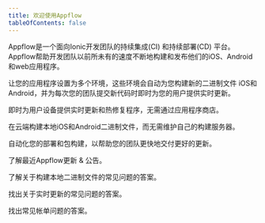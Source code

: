 ```yaml
---
title: 欢迎使用Appflow
tableOfContents: false
---
```


Appflow是一个面向Ionic开发团队的持续集成(CI) 和持续部署(CD) 平台。 Appflow帮助开发团队以前所未有的速度不断地构建和发布他们的iOS、Android和web应用程序。

<docs-cards class="static-width"> <docs-card header="Quickstart" href="/docs/appflow/quickstart/connect" img="/docs/v4/assets/icons/guide-quickstart.png"> 

让您的应用程序设置为多个环境，这些环境会自动为您构建新的二进制文件 iOS和Android，并为每次您的团队提交新代码时即时为您的用户提供实时更新。</docs-card>

<docs-card header="Deploy" href="/docs/appflow/deploy/intro" icon="/docs/v4/assets/icons/guide-deploy-icon.png"> 

即时为用户设备提供实时更新和热修复程序，无需通过应用程序商店。</docs-card>

<docs-card header="Package" href="/docs/appflow/package/intro" icon="/docs/v4/assets/icons/guide-package-icon.png"> 

在云端构建本地iOS和Android二进制文件，而无需维护自己的构建服务器。</docs-card>

<docs-card header="Automate" href="/docs/appflow/automation/intro" icon="/docs/v4/assets/icons/guide-automate-icon.png"> 

自动化您的部署和包构建，以帮助您的团队更快地交付更好的更新。</docs-card>

<docs-card header="News & Updates" href="https://ionic.zendesk.com/hc/en-us/categories/360000410554-Announcements" icon="/docs/v4/assets/icons/guide-news-icon.png"> 

了解最近Appflow更新 & 公告。</docs-card>

<docs-card header="Package FAQ" href="https://ionic.zendesk.com/hc/en-us/categories/360000410494-Package" icon="/docs/v4/assets/icons/guide-faq-icon.png"> 

了解关于构建本地二进制文件的常见问题的答案。</docs-card>

<docs-card header="Deploy FAQ" href="https://ionic.zendesk.com/hc/en-us/categories/360000409113-Deploy" icon="/docs/v4/assets/icons/guide-faq-icon.png"> 

找出关于实时更新的常见问题的答案。</docs-card>

<docs-card header="Billing FAQ" href="https://ionic.zendesk.com/hc/en-us/categories/360000410574-Billing-Support" icon="/docs/v4/assets/icons/guide-faq-icon.png"> 

找出常见帐单问题的答案。</docs-card> </docs-cards>
